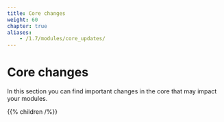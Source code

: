 ```yaml
---
title: Core changes
weight: 60
chapter: true
aliases:
    - /1.7/modules/core_updates/
---
```


# Core changes

In this section you can find important changes in the core that may impact your modules.

{{% children /%}}
